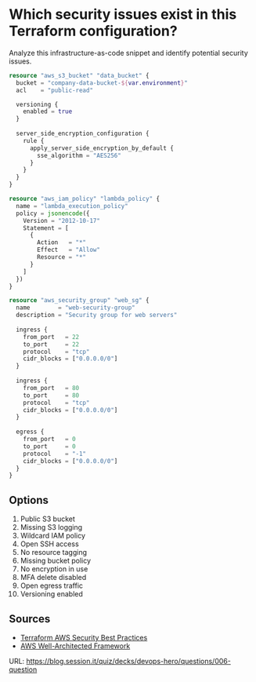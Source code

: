 # Which security issues exist in this Terraform configuration?

Analyze this infrastructure-as-code snippet and identify potential security issues.

```terraform
resource "aws_s3_bucket" "data_bucket" {
  bucket = "company-data-bucket-${var.environment}"
  acl    = "public-read"

  versioning {
    enabled = true
  }
  
  server_side_encryption_configuration {
    rule {
      apply_server_side_encryption_by_default {
        sse_algorithm = "AES256"
      }
    }
  }
}

resource "aws_iam_policy" "lambda_policy" {
  name = "lambda_execution_policy"
  policy = jsonencode({
    Version = "2012-10-17"
    Statement = [
      {
        Action   = "*"
        Effect   = "Allow"
        Resource = "*"
      }
    ]
  })
}

resource "aws_security_group" "web_sg" {
  name        = "web-security-group"
  description = "Security group for web servers"
  
  ingress {
    from_port   = 22
    to_port     = 22
    protocol    = "tcp"
    cidr_blocks = ["0.0.0.0/0"]
  }
  
  ingress {
    from_port   = 80
    to_port     = 80
    protocol    = "tcp"
    cidr_blocks = ["0.0.0.0/0"]
  }
  
  egress {
    from_port   = 0
    to_port     = 0
    protocol    = "-1"
    cidr_blocks = ["0.0.0.0/0"]
  }
}
```

## Options
1. Public S3 bucket
2. Missing S3 logging
3. Wildcard IAM policy
4. Open SSH access
5. No resource tagging
6. Missing bucket policy
7. No encryption in use
8. MFA delete disabled
9. Open egress traffic
10. Versioning enabled

## Sources
- [Terraform AWS Security Best Practices](https://registry.terraform.io/providers/hashicorp/aws/latest/docs/guides/security-best-practices)
- [AWS Well-Architected Framework](https://aws.amazon.com/architecture/well-architected/)

URL: https://blog.session.it/quiz/decks/devops-hero/questions/006-question